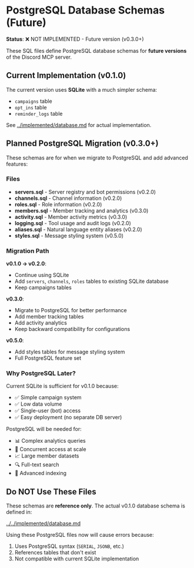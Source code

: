 # PostgreSQL Database Schemas (Future)

**Status**: ❌ NOT IMPLEMENTED - Future version (v0.3.0+)

These SQL files define PostgreSQL database schemas for **future versions** of the Discord MCP server.

## Current Implementation (v0.1.0)

The current version uses **SQLite** with a much simpler schema:
- `campaigns` table
- `opt_ins` table
- `reminder_logs` table

See [../implemented/database.md](../implemented/database.md) for actual implementation.

## Planned PostgreSQL Migration (v0.3.0+)

These schemas are for when we migrate to PostgreSQL and add advanced features:

### Files

- **servers.sql** - Server registry and bot permissions (v0.2.0)
- **channels.sql** - Channel information (v0.2.0)
- **roles.sql** - Role information (v0.2.0)
- **members.sql** - Member tracking and analytics (v0.3.0)
- **activity.sql** - Member activity metrics (v0.3.0)
- **logging.sql** - Tool usage and audit logs (v0.2.0)
- **aliases.sql** - Natural language entity aliases (v0.2.0)
- **styles.sql** - Message styling system (v0.5.0)

### Migration Path

**v0.1.0 → v0.2.0**:
- Continue using SQLite
- Add `servers`, `channels`, `roles` tables to existing SQLite database
- Keep campaigns tables

**v0.3.0**:
- Migrate to PostgreSQL for better performance
- Add member tracking tables
- Add activity analytics
- Keep backward compatibility for configurations

**v0.5.0**:
- Add styles tables for message styling system
- Full PostgreSQL feature set

### Why PostgreSQL Later?

Current SQLite is sufficient for v0.1.0 because:
- ✅ Simple campaign system
- ✅ Low data volume
- ✅ Single-user (bot) access
- ✅ Easy deployment (no separate DB server)

PostgreSQL will be needed for:
- 📊 Complex analytics queries
- 🔄 Concurrent access at scale
- 📈 Large member datasets
- 🔍 Full-text search
- 🎯 Advanced indexing

## Do NOT Use These Files

These schemas are **reference only**. The actual v0.1.0 database schema is defined in:

[../../implemented/database.md](../../implemented/database.md)

Using these PostgreSQL files now will cause errors because:
1. Uses PostgreSQL syntax (`SERIAL`, `JSONB`, etc.)
2. References tables that don't exist
3. Not compatible with current SQLite implementation
